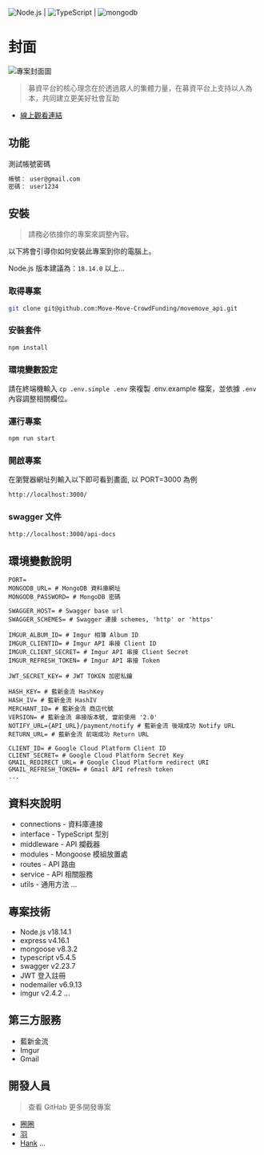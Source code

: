 ![Node.js](https://img.shields.io/badge/Node.js-43853D?style=for-the-badge&logo=node.js&logoColor=white) | ![TypeScript](https://img.shields.io/badge/TypeScript-007ACC?style=for-the-badge&logo=typescript&logoColor=white) | ![mongodb](https://img.shields.io/badge/MongoDB-4EA94B?style=for-the-badge&logo=mongodb&logoColor=white)

# 封面

![專案封面圖](https://avatars.githubusercontent.com/u/167001950)

> 募資平台的核心理念在於透過眾人的集體力量，在募資平台上支持以人為本，共同建立更美好社會互助

- [線上觀看連結](https://movemove-api.koyeb.app/api-docs/)

## 功能

測試帳號密碼

```bash
帳號： user@gmail.com
密碼： user1234
```


## 安裝

> 請務必依據你的專案來調整內容。

以下將會引導你如何安裝此專案到你的電腦上。

Node.js 版本建議為：`18.14.0` 以上...

### 取得專案

```bash
git clone git@github.com:Move-Move-CrowdFunding/movemove_api.git
```

### 安裝套件

```bash
npm install
```

### 環境變數設定

請在終端機輸入 `cp .env.simple .env` 來複製 .env.example 檔案，並依據 `.env` 內容調整相關欄位。

### 運行專案

```bash
npm run start
```

### 開啟專案

在瀏覽器網址列輸入以下即可看到畫面, 以 PORT=3000 為例

```bash
http://localhost:3000/
```

### swagger 文件

```bash
http://localhost:3000/api-docs
```

## 環境變數說明

```env
PORT=
MONGODB_URL= # MongoDB 資料庫網址
MONGODB_PASSWORD= # MongoDB 密碼

SWAGGER_HOST= # Swagger base url
SWAGGER_SCHEMES= # Swagger 連接 schemes, 'http' or 'https'

IMGUR_ALBUM_ID= # Imgur 相簿 Album ID
IMGUR_CLIENTID= # Imgur API 串接 Client ID
IMGUR_CLIENT_SECRET= # Imgur API 串接 Client Secret
IMGUR_REFRESH_TOKEN= # Imgur API 串接 Token

JWT_SECRET_KEY= # JWT TOKEN 加密私鑰

HASH_KEY= # 藍新金流 HashKey
HASH_IV= # 藍新金流 HashIV
MERCHANT_ID= # 藍新金流 商店代號
VERSION= # 藍新金流 串接版本號, 當前使用 '2.0'
NOTIFY_URL={API_URL}/payment/notify # 藍新金流 後端成功 Notify URL
RETURN_URL= # 藍新金流 前端成功 Return URL

CLIENT_ID= # Google Cloud Platform Client ID
CLIENT_SECRET= # Google Cloud Platform Secret Key
GMAIL_REDIRECT_URL= # Google Cloud Platform redirect URI
GMAIL_REFRESH_TOKEN= # Gmail API refresh token
...
```

## 資料夾說明

- connections - 資料庫連接
- interface - TypeScript 型別
- middleware - API 攔截器
- modules - Mongoose 模組放置處
- routes - API 路由
- service - API 相關服務
- utils - 通用方法
  ...

## 專案技術

- Node.js v18.14.1
- express v4.16.1
- mongoose v8.3.2
- typescript v5.4.5
- swagger v2.23.7
- JWT 登入註冊
- nodemailer v6.9.13
- imgur v2.4.2
  ...

## 第三方服務

- 藍新金流
- Imgur
- Gmail

## 開發人員

> 查看 GitHab 更多開發專案

- [圈圈](https://github.com/panduola666)
- [羽](https://github.com/linglingsyu)
- [Hank](https://github.com/tw1720)
  ...
